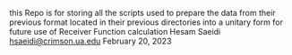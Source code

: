 this Repo is for storing all the scripts used to prepare the data from their previous format located in their previous directories into a unitary form for future use of Receiver Function calculation
Hesam Saeidi
hsaeidi@crimson.ua.edu
February 20, 2023